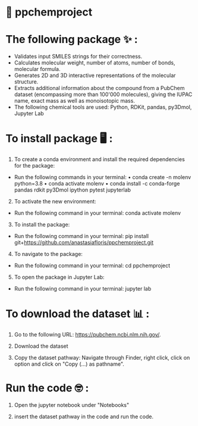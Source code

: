 # 🧪 ppchemproject
# The following package ✨ : 
- Validates input SMILES strings for their correctness.
- Calculates molecular weight, number of atoms, number of bonds, molecular formula.
- Generates 2D and 3D interactive representations of the molecular structure.
- Extracts additional information about the compound from a PubChem dataset (encompassing more than 100'000 molecules), giving the IUPAC name, exact mass as well as monoisotopic mass.
- The following chemical tools are used: Python, RDKit, pandas, py3Dmol, Jupyter Lab

# To install package 🖥️ :

1) To create a conda environment and install the required dependencies for the package:
- Run the following commands in your terminal:
• conda create -n molenv python=3.8
• conda activate molenv
• conda install -c conda-forge pandas rdkit py3Dmol ipython pytest jupyterlab

2) To activate the new environment:
- Run the following command in your terminal:
conda activate molenv

3) To install the package: 
- Run the following command in your terminal:
pip install git+https://github.com/anastasiafloris/ppchemproject.git

4) To navigate to the package:
- Run the following command in your terminal:
cd ppchemproject

5) To open the package in Jupyter Lab:
- Run the following command in your terminal:
jupyter lab

# To download the dataset 📊 :
1) Go to the following URL: https://pubchem.ncbi.nlm.nih.gov/.

2) Download the dataset

3) Copy the dataset pathway: Navigate through Finder, right click, click on option and click on "Copy (...) as pathname".

# Run the code 🤓 :
1) Open the jupyter notebook under "Notebooks"

2) insert the dataset pathway in the code and run the code.


